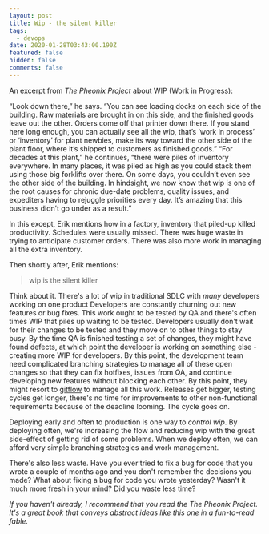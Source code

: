 ```yaml
---
layout: post
title: Wip - the silent killer
tags:
  - devops
date: 2020-01-28T03:43:00.190Z
featured: false
hidden: false
comments: false
---
```

An excerpt from <cite>The Pheonix Project</cite> about WIP (Work in Progress): 

“Look down there,” he says. “You can see loading docks on each side of the building. Raw materials are brought in on this side, and the finished goods leave out the other. Orders come off that printer down there. If you stand here long enough, you can actually see all the wip, that’s ‘work in process’ or ‘inventory’ for plant newbies, make its way toward the other side of the plant floor, where it’s shipped to customers as finished goods.” “For decades at this plant,” he continues, “there were piles of inventory everywhere. In many places, it was piled as high as you could stack them using those big forklifts over there. On some days, you couldn’t even see the other side of the building. In hindsight, we now know that wip is one of the root causes for chronic due-date problems, quality issues, and expediters having to rejuggle priorities every day. It’s amazing that this business didn’t go under as a result.”

In this except, Erik mentions how in a factory, inventory that piled-up killed productivity. Schedules were usually missed. There was huge waste in trying to anticipate customer orders. There was also more work in managing all the extra inventory.

Then shortly after, Erik mentions:

> wip is the silent killer

Think about it. There's a lot of wip in traditional SDLC with *many* developers working on one product Developers are constantly churning out new features or bug fixes. This work ought to be tested by QA and there's often times WIP that piles up waiting to be tested. Developers usually don't wait for their changes to be tested and they move on to other things to stay busy. By the time QA is finished testing a set of changes, they might have found defects, at which point the developer is working on something else - creating more WIP for developers.  By this point, the development team need complicated branching strategies to manage all of these open changes so that they can fix hotfixes, issues from QA, and continue developing new features without blocking each other. By this point, they might resort to [gitflow](https://www.atlassian.com/git/tutorials/comparing-workflows/gitflow-workflow) to manage all this work. Releases get bigger, testing cycles get longer, there's no time for improvements to other non-functional requirements because of the deadline looming. The cycle goes on.

Deploying early and often to production is one way to *control wip*. By deploying often, we're increasing the flow and reducing wip with the great side-effect of getting rid of some problems. When we deploy often, we can afford very simple branching strategies and work management. 

There's also less waste. Have you ever tried to fix a bug for code that you wrote a couple of months ago and you don't remember the decisions you made? What about fixing a bug for code you wrote yesterday? Wasn't it much more fresh in your mind? Did you waste less time?

*If you haven't already, I recommend that you read the <cite>The Pheonix Project</cite>. It's a great book that conveys abstract ideas like this one in a fun-to-read fable.*
